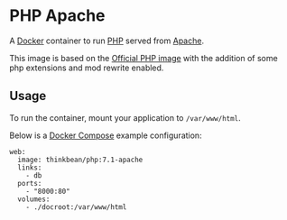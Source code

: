 # PHP Apache

A [Docker](http://docker.com) container to run [PHP](http://php.net/) served from
 [Apache](https://httpd.apache.org/).
 
This image is based on the [Official PHP image](https://hub.docker.com/_/php/) with the addition
of some php extensions and mod rewrite enabled.

## Usage

To run the container, mount your application to `/var/www/html`.

Below is a [Docker Compose](https://docs.docker.com/compose/) example configuration:

```
web:
  image: thinkbean/php:7.1-apache
  links:
    - db
  ports:
    - "8000:80"
  volumes:
    - ./docroot:/var/www/html
```
